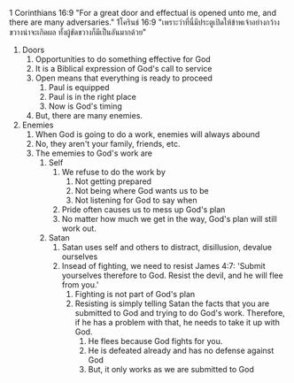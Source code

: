 1 Corinthians 16:9 "For a great door and effectual is opened unto me, and there are many adversaries."
1โครินธ์ 16:9 "เพราะว่าที่นี่มีประตูเปิดให้ข้าพเจ้าอย่างกว้างขวางน่าจะเกิดผล ทั้งผู้ขัดขวางก็มีเป็นอันมากด้วย"

1. Doors
   1. Opportunities to do something effective for God
   2. It is a Biblical expression of God's call to service
   3. Open means that everything is ready to proceed
      1. Paul is equipped
      2. Paul is in the right place
      3. Now is God's timing
   4. But, there are many enemies.
2. Enemies
   1. When God is going to do a work, enemies will always abound
   2. No, they aren't your family, friends, etc.
   3. The ememies to God's work are
      1. Self
         1. We refuse to do the work by
            1. Not getting prepared
            2. Not being where God wants us to be
            3. Not listening for God to say when
         2. Pride often causes us to mess up God's plan
         3. No matter how much we get in the way, God's plan will still work out.
      2. Satan
         1. Satan uses self and others to distract, disillusion, devalue ourselves
         2. Insead of fighting, we need to resist
            James 4:7: 'Submit yourselves therefore to God. Resist the devil, and he will flee from you.'
            1. Fighting is not part of God's plan
            2. Resisting is simply telling Satan the facts that you are submitted to God and trying to do God's work. Therefore, if he has a problem with that, he needs to take it up with God.
               1. He flees because God fights for you.
               2. He is defeated already and has no defense against God
               3. But, it only works as we are submitted to God